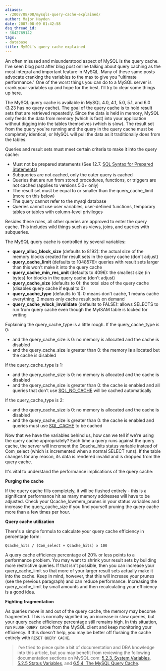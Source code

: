 ```yaml
---
aliases:
- /2007/08/08/mysqls-query-cache-explained/
author: Major Hayden
date: 2007-08-09 01:42:58
dsq_thread_id:
- 3642769142
tags:
- database
title: MySQL’s query cache explained
---
```


An often misused and misunderstood aspect of MySQL is the query cache. I've seen blog post after blog post online talking about query caching as the most integral and important feature in MySQL. Many of these same posts advocate cranking the variables to the max to give you "ultimate performance." One of the worst things you can do to a MySQL server is crank your variables up and hope for the best. I'll try to clear some things up here.

The MySQL query cache is available in MySQL 4.0, 4.1, 5.0, 5.1, and 6.0 (3.23 has no query cache). The goal of the query cache is to hold result sets that are retrieved repeatedly. Since the data is held in memory, MySQL only feeds the data from memory (which is fast) into your application without digging into the tables themselves (which is slow). The result set from the query you're running and the query in the query cache must be completely identical, or MySQL will pull the data as it traditionally does from the tables.

Queries and result sets must meet certain criteria to make it into the query cache:

  * Must not be prepared statements (See 12.7. [SQL Syntax for Prepared Statements][1])
  * Subqueries are not cached, only the outer query is cached
  * Queries that are run from stored procedures, functions, or triggers are not cached (applies to versions 5.0+ only)
  * The result set must be equal to or smaller than the query\_cache\_limit (more on this below)
  * The query cannot refer to the mysql database
  * Queries cannot use user variables, user-defined functions, temporary tables or tables with column-level privileges

Besides these rules, all other queries are approved to enter the query cache. This includes wild things such as views, joins, and queries with subqueries.

The MySQL query cache is controlled by several variables:

  * **query\_alloc\_block_size** (defaults to 8192): the actual size of the memory blocks created for result sets in the query cache (don't adjust)
  * **query\_cache\_limit** (defaults to 1048576): queries with result sets larger than this won't make it into the query cache
  * **query\_cache\_min\_res\_unit** (defaults to 4096): the smallest size (in bytes) for blocks in the query cache (don't adjust)
  * **query\_cache\_size** (defaults to 0): the total size of the query cache (disables query cache if equal to 0)
  * **query\_cache\_type** (defaults to 1): 0 means don't cache, 1 means cache everything, 2 means only cache result sets on demand
  * **query\_cache\_wlock_invalidate** (defaults to FALSE): allows SELECTS to run from query cache even though the MyISAM table is locked for writing

Explaining the query\_cache\_type is a little rough. If the query\_cache\_type is 0:

  * and the query\_cache\_size is 0: no memory is allocated and the cache is disabled
  * and the query\_cache\_size is greater than 0: the memory **is** allocated but the cache is disabled

If the query\_cache\_type is 1:

  * and the query\_cache\_size is 0: no memory is allocated and the cache is disabled
  * and the query\_cache\_size is greater than 0: the cache is enabled and all queries that don't use [SQL\_NO\_CACHE][2] will be cached automatically

If the query\_cache\_type is 2:

  * and the query\_cache\_size is 0: no memory is allocated and the cache is disabled
  * and the query\_cache\_size is greater than 0: the cache is enabled and queries must use [SQL_CACHE][2] to be cached

Now that we have the variables behind us, how can we tell if we're using the query cache appropriately? Each time a query runs against the query cache, the server will increment the Qcache\_hits status variable instead of Com\_select (which is incremented when a normal SELECT runs). If the table changes for any reason, its data is rendered invalid and is dropped from the query cache.

It's vital to understand the performance implications of the query cache:

**Purging the cache**

If the query cache fills completely, it will be flushed entirely - this is a significant performance hit as many memory addresses will have to be adjusted. Check your Qcache\_lowmem\_prunes in your status variables and increase the query\_cache\_size if you find yourself pruning the query cache more than a few times per hour.

**Query cache utilization**

There's a simple formula to calculate your query cache efficiency in percentage form:

`Qcache_hits / (Com_select + Qcache_hits) x 100`

A query cache efficiency percentage of 20% or less points to a performance problem. You may want to shrink your result sets by building more restrictive queries. If that isn't possible, then you can increase your query\_cache\_limit so that more of your larger result sets actually make it into the cache. Keep in mind, however, that this will increase your prunes (see the previous paragraph) and can reduce performance. Increasing the query\_cache\_limit by small amounts and then recalculating your efficiency is a good idea.

**Fighting fragmentation**

As queries move in and out of the query cache, the memory may become fragmented. This is normally signified by an increase in slow queries, but your query cache efficiency percentage still remains high. In this situation, run `FLUSH QUERY CACHE` from the MySQL client and keep monitoring your efficiency. If this doesn't help, you may be better off flushing the cache entirely with `RESET QUERY CACHE`.

> I've tried to piece quite a bit of documentation and DBA knowledge into this article, but you may benefit from reviewing the following documentation sections on MySQL.com: [5.2.3. System Variables][3], [5.2.5 Status Variables][4], and [6.5.4. The MySQL Query Cache][5].

 [1]: http://dev.mysql.com/doc/refman/5.0/en/sqlps.html
 [2]: http://dev.mysql.com/doc/refman/5.0/en/query-cache-in-select.html
 [3]: http://dev.mysql.com/doc/refman/5.0/en/server-system-variables.html
 [4]: http://dev.mysql.com/doc/refman/5.0/en/server-status-variables.html
 [5]: http://dev.mysql.com/doc/refman/5.0/en/query-cache.html